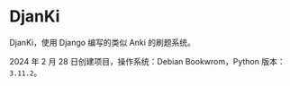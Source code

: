 # DjanKi

DjanKi，使用 Django 编写的类似 Anki 的刷题系统。

2024 年 2 月 28 日创建项目，操作系统：Debian Bookwrom，Python 版本：`3.11.2`。
